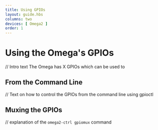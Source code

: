 ```yaml
---
title: Using GPIOs
layout: guide.hbs
columns: two
devices: [ Omega2 ]
order: 1
---
```


# Using the Omega's GPIOs

// Intro text
The Omega has X GPIOs which can be used to


## From the Command Line

// Text on how to control the GPIOs from the command line using gpioctl


## Muxing the GPIOs

// explanation of the `omega2-ctrl gpiomux` command
